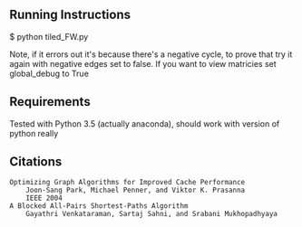 

## Running Instructions
$ python tiled_FW.py

Note, if it errors out it's because there's a negative cycle, to prove that try it again with negative edges set to false.
If you want to view matricies set global_debug to True

## Requirements
Tested with Python 3.5 (actually anaconda), should work with version of python really    

## Citations
    Optimizing Graph Algorithms for Improved Cache Performance
        Joon-Sang Park, Michael Penner, and Viktor K. Prasanna
        IEEE 2004
    A Blocked All-Pairs Shortest-Paths Algorithm
        Gayathri Venkataraman, Sartaj Sahni, and Srabani Mukhopadhyaya

